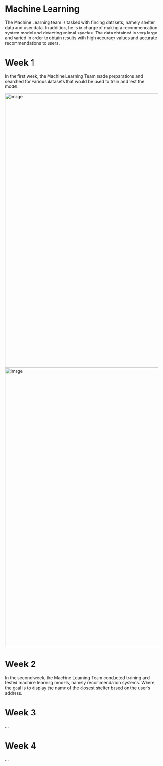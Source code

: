 # Machine Learning

The Machine Learning team is tasked with finding datasets, namely shelter data and user data. In addition, he is in charge of making a recommendation system model and detecting animal species. The data obtained is very large and varied in order to obtain results with high accuracy values and accurate recommendations to users.

# Week 1
In the first week, the Machine Learning Team made preparations and searched for various datasets that would be used to train and test the model.


<img width="904" alt="image" src="https://github.com/Ivanrasyid89/capstone_project_C23-PR486/assets/98071016/bec7cd7b-4f6c-455f-8516-35ed68fd6e92">
<img width="920" alt="image" src="https://github.com/Ivanrasyid89/capstone_project_C23-PR486/assets/98071016/9342d7cd-dd76-442f-809f-d680f496aa40">


# Week 2 
In the second week, the Machine Learning Team conducted training and tested machine learning models, namely recommendation systems. Where, the goal is to display the name of the closest shelter based on the user's address.


# Week 3
...

# Week 4
...
